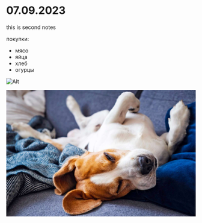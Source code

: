 # 07.09.2023

this is second notes

покупки:

- мясо
- яйца
- хлеб
- огурцы

![Alt](https://images.ctfassets.net/2djrn56blv6r/77qk9xThoGaeLkIUPRbD9p/43e899c8544288b780da9c8da9c229fc/how-to-tell-11-symptoms.jpeg?fm=webp&q=75&w=1920)

![](dogii.jpg)
